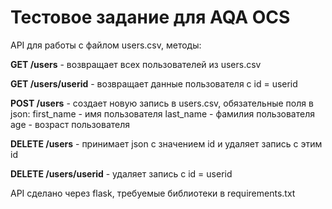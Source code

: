 # Тестовое задание для AQA OCS 

API для работы с файлом users.csv, методы:

**GET /users** - возвращает всех пользователей из users.csv

**GET /users/userid** - возвращает данные пользователя с id = userid
 
**POST /users** - создает новую запись в users.csv, обязательные поля в json: 
  first_name - имя пользователя 
  last_name - фамилия пользователя 
  age - возраст пользователя 
 
**DELETE /users** - принимает json с значением id и удаляет запись с этим id

**DELETE /users/userid** - удаляет запись с id = userid
  
API сделано через flask, требуемые библиотеки в requirements.txt
